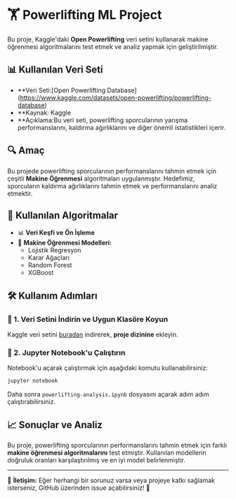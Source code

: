 # 🏋️ Powerlifting ML Project

Bu proje, Kaggle'daki **Open Powerlifting** veri setini kullanarak makine öğrenmesi algoritmalarını test etmek ve analiz yapmak için geliştirilmiştir.

## 📊 Kullanılan Veri Seti
- **Veri Seti:[Open Powerlifting Database] (https://www.kaggle.com/datasets/open-powerlifting/powerlifting-database)
- **Kaynak: Kaggle
- **Açıklama:Bu veri seti, powerlifting sporcularının yarışma performanslarını, kaldırma ağırlıklarını ve diğer önemli istatistikleri içerir.

## 🔍 Amaç
Bu projede powerlifting sporcularının performanslarını tahmin etmek için çeşitli **Makine Öğrenmesi** algoritmaları uygulanmıştır. Hedefimiz, sporcuların kaldırma ağırlıklarını tahmin etmek ve performanslarını analiz etmektir.

## 🚀 Kullanılan Algoritmalar
- 📊 **Veri Keşfi ve Ön İşleme**
- 🤖 **Makine Öğrenmesi Modelleri:**
  - Lojistik Regresyon
  - Karar Ağaçları
  - Random Forest
  - XGBoost
 

## 🛠️ Kullanım Adımları


### 📂 1. Veri Setini İndirin ve Uygun Klasöre Koyun
Kaggle veri setini [buradan](https://www.kaggle.com/datasets/open-powerlifting/powerlifting-database) indirerek, **proje dizinine** ekleyin.

### 📓 2. Jupyter Notebook'u Çalıştırın
Notebook'u açarak çalıştırmak için aşağıdaki komutu kullanabilirsiniz:
```bash
jupyter notebook
```
Daha sonra `powerlifting-analysis.ipynb` dosyasını açarak adım adım çalıştırabilirsiniz.

## 📈 Sonuçlar ve Analiz
Bu proje, powerlifting sporcularının performanslarını tahmin etmek için farklı **makine öğrenmesi algoritmalarını** test etmiştir. Kullanılan modellerin doğruluk oranları karşılaştırılmış ve en iyi model belirlenmiştir.

---
📧 **İletişim:** Eğer herhangi bir sorunuz varsa veya projeye katkı sağlamak isterseniz, GitHub üzerinden issue açabilirsiniz! 🚀

